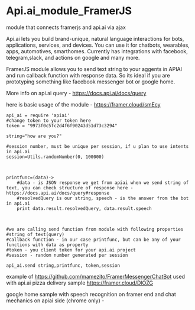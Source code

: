 # Api.ai_module_FramerJS
module that connects framerjs and api.ai via ajax


Api.ai lets you build brand-unique, natural language interactions
for bots, applications, services, and devices. You can use it for chatbots, wearables, apps, automotives, smarthomes. Currently has integrations with facebook, telegram,slack, and actions on google and many more.

FramerJS module allows you to send text string to your aggents in APIAI and run callback function with response data.
So its ideal if you are prototyping something like facebook messenger bot or google home.

More info on api.ai query - https://docs.api.ai/docs/query


here is basic usage of the module - https://framer.cloud/smEcy

```
api_ai = require 'apiai'
#change token to your token here
token = "9973f0c5fc2d4f6f90243d51d73c3294"

string="how are you?"

#session number, must be unique per session, if u plan to use intents in api.ai
session=Utils.randomNumber(0, 100000)



printfunc=(data)->
	#data - is JSON response we get from apiai when we send string of text, you can check structure of response here -https://docs.api.ai/docs/query#response
	#resolvedQuery is our string, speech - is the answer from the bot in api.ai
	print data.result.resolvedQuery, data.result.speech
	
	
	
#we are calling send function from module with following properties
#string of text(query)
#callback function - in our case printfunc, but can be any of your functions with data as property
#token - you client token for your api.ai project
#session - random number generated per session

api_ai.send string,printfunc, token,session
```

example of https://github.com/mamezito/FramerMessengerChatBot used with api.ai pizza delivery sample https://framer.cloud/DlOZG


google home sample with speech recognition on framer end and chat mechanics on apiai side (chrome only) -




